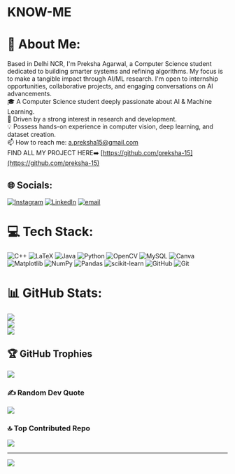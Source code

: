 # KNOW-ME
# 💫 About Me:
Based in Delhi NCR, I'm Preksha Agarwal, a Computer Science student dedicated to building smarter systems and refining algorithms. My focus is to make a tangible impact through AI/ML research. I'm open to internship opportunities, collaborative projects, and engaging conversations on AI advancements.<br>
🎓 A Computer Science student deeply passionate about AI & Machine Learning. <br>🔬 Driven by a strong interest in research and development. <br>💡 Possess hands-on experience in computer vision, deep learning, and dataset creation.<br>📫 How to reach me: a.preksha15@gmail.com <br> FIND ALL MY PROJECT HERE➡️ [https://github.com/preksha-15](https://github.com/preksha-15)


## 🌐 Socials:
[![Instagram](https://img.shields.io/badge/Instagram-%23E4405F.svg?logo=Instagram&logoColor=white)](https://instagram.com/_.preksheee._) [![LinkedIn](https://img.shields.io/badge/LinkedIn-%230077B5.svg?logo=linkedin&logoColor=white)](https://linkedin.com/in/https://www.linkedin.com/in/preksha-agarwal-074559331/) [![email](https://img.shields.io/badge/Email-D14836?logo=gmail&logoColor=white)](mailto:a.preksha15@gmail.com) 

# 💻 Tech Stack:
![C++](https://img.shields.io/badge/c++-%2300599C.svg?style=for-the-badge&logo=c%2B%2B&logoColor=white) ![LaTeX](https://img.shields.io/badge/latex-%23008080.svg?style=for-the-badge&logo=latex&logoColor=white) ![Java](https://img.shields.io/badge/java-%23ED8B00.svg?style=for-the-badge&logo=openjdk&logoColor=white) ![Python](https://img.shields.io/badge/python-3670A0?style=for-the-badge&logo=python&logoColor=ffdd54) ![OpenCV](https://img.shields.io/badge/opencv-%23white.svg?style=for-the-badge&logo=opencv&logoColor=white) ![MySQL](https://img.shields.io/badge/mysql-4479A1.svg?style=for-the-badge&logo=mysql&logoColor=white) ![Canva](https://img.shields.io/badge/Canva-%2300C4CC.svg?style=for-the-badge&logo=Canva&logoColor=white) ![Matplotlib](https://img.shields.io/badge/Matplotlib-%23ffffff.svg?style=for-the-badge&logo=Matplotlib&logoColor=black) ![NumPy](https://img.shields.io/badge/numpy-%23013243.svg?style=for-the-badge&logo=numpy&logoColor=white) ![Pandas](https://img.shields.io/badge/pandas-%23150458.svg?style=for-the-badge&logo=pandas&logoColor=white) ![scikit-learn](https://img.shields.io/badge/scikit--learn-%23F7931E.svg?style=for-the-badge&logo=scikit-learn&logoColor=white) ![GitHub](https://img.shields.io/badge/github-%23121011.svg?style=for-the-badge&logo=github&logoColor=white) ![Git](https://img.shields.io/badge/git-%23F05033.svg?style=for-the-badge&logo=git&logoColor=white)
# 📊 GitHub Stats:
![](https://github-readme-stats.vercel.app/api?username=preksha-15&theme=dark&hide_border=false&include_all_commits=false&count_private=false)<br/>
![](https://nirzak-streak-stats.vercel.app/?user=preksha-15&theme=dark&hide_border=false)<br/>
![](https://github-readme-stats.vercel.app/api/top-langs/?username=preksha-15&theme=dark&hide_border=false&include_all_commits=false&count_private=false&layout=compact)

## 🏆 GitHub Trophies
![](https://github-profile-trophy.vercel.app/?username=preksha-15&theme=radical&no-frame=true&no-bg=false&margin-w=4)

### ✍️ Random Dev Quote
![](https://quotes-github-readme.vercel.app/api?type=horizontal&theme=radical)

### 🔝 Top Contributed Repo
![](https://github-contributor-stats.vercel.app/api?username=preksha-15&limit=5&theme=dark&combine_all_yearly_contributions=true)

---
[![](https://visitcount.itsvg.in/api?id=preksha-15&icon=0&color=1)](https://visitcount.itsvg.in)

<!-- Proudly created with GPRM ( https://gprm.itsvg.in ) -->
